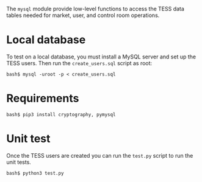 The `mysql` module provide low-level functions to access the TESS data tables needed for market, user, and control room operations.

# Local database
To test on a local database, you must install a MySQL server and set up the TESS users.  Then run the `create_users.sql` script as root:

~~~
bash$ mysql -uroot -p < create_users.sql
~~~

# Requirements
~~~
bash$ pip3 install cryptography, pymysql
~~~

# Unit test
Once the TESS users are created you can run the `test.py` script to run the unit tests.

~~~
bash$ python3 test.py
~~~

